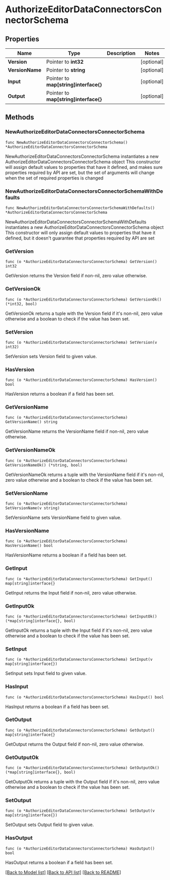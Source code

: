 # AuthorizeEditorDataConnectorsConnectorSchema

## Properties

Name | Type | Description | Notes
------------ | ------------- | ------------- | -------------
**Version** | Pointer to **int32** |  | [optional] 
**VersionName** | Pointer to **string** |  | [optional] 
**Input** | Pointer to **map[string]interface{}** |  | [optional] 
**Output** | Pointer to **map[string]interface{}** |  | [optional] 

## Methods

### NewAuthorizeEditorDataConnectorsConnectorSchema

`func NewAuthorizeEditorDataConnectorsConnectorSchema() *AuthorizeEditorDataConnectorsConnectorSchema`

NewAuthorizeEditorDataConnectorsConnectorSchema instantiates a new AuthorizeEditorDataConnectorsConnectorSchema object
This constructor will assign default values to properties that have it defined,
and makes sure properties required by API are set, but the set of arguments
will change when the set of required properties is changed

### NewAuthorizeEditorDataConnectorsConnectorSchemaWithDefaults

`func NewAuthorizeEditorDataConnectorsConnectorSchemaWithDefaults() *AuthorizeEditorDataConnectorsConnectorSchema`

NewAuthorizeEditorDataConnectorsConnectorSchemaWithDefaults instantiates a new AuthorizeEditorDataConnectorsConnectorSchema object
This constructor will only assign default values to properties that have it defined,
but it doesn't guarantee that properties required by API are set

### GetVersion

`func (o *AuthorizeEditorDataConnectorsConnectorSchema) GetVersion() int32`

GetVersion returns the Version field if non-nil, zero value otherwise.

### GetVersionOk

`func (o *AuthorizeEditorDataConnectorsConnectorSchema) GetVersionOk() (*int32, bool)`

GetVersionOk returns a tuple with the Version field if it's non-nil, zero value otherwise
and a boolean to check if the value has been set.

### SetVersion

`func (o *AuthorizeEditorDataConnectorsConnectorSchema) SetVersion(v int32)`

SetVersion sets Version field to given value.

### HasVersion

`func (o *AuthorizeEditorDataConnectorsConnectorSchema) HasVersion() bool`

HasVersion returns a boolean if a field has been set.

### GetVersionName

`func (o *AuthorizeEditorDataConnectorsConnectorSchema) GetVersionName() string`

GetVersionName returns the VersionName field if non-nil, zero value otherwise.

### GetVersionNameOk

`func (o *AuthorizeEditorDataConnectorsConnectorSchema) GetVersionNameOk() (*string, bool)`

GetVersionNameOk returns a tuple with the VersionName field if it's non-nil, zero value otherwise
and a boolean to check if the value has been set.

### SetVersionName

`func (o *AuthorizeEditorDataConnectorsConnectorSchema) SetVersionName(v string)`

SetVersionName sets VersionName field to given value.

### HasVersionName

`func (o *AuthorizeEditorDataConnectorsConnectorSchema) HasVersionName() bool`

HasVersionName returns a boolean if a field has been set.

### GetInput

`func (o *AuthorizeEditorDataConnectorsConnectorSchema) GetInput() map[string]interface{}`

GetInput returns the Input field if non-nil, zero value otherwise.

### GetInputOk

`func (o *AuthorizeEditorDataConnectorsConnectorSchema) GetInputOk() (*map[string]interface{}, bool)`

GetInputOk returns a tuple with the Input field if it's non-nil, zero value otherwise
and a boolean to check if the value has been set.

### SetInput

`func (o *AuthorizeEditorDataConnectorsConnectorSchema) SetInput(v map[string]interface{})`

SetInput sets Input field to given value.

### HasInput

`func (o *AuthorizeEditorDataConnectorsConnectorSchema) HasInput() bool`

HasInput returns a boolean if a field has been set.

### GetOutput

`func (o *AuthorizeEditorDataConnectorsConnectorSchema) GetOutput() map[string]interface{}`

GetOutput returns the Output field if non-nil, zero value otherwise.

### GetOutputOk

`func (o *AuthorizeEditorDataConnectorsConnectorSchema) GetOutputOk() (*map[string]interface{}, bool)`

GetOutputOk returns a tuple with the Output field if it's non-nil, zero value otherwise
and a boolean to check if the value has been set.

### SetOutput

`func (o *AuthorizeEditorDataConnectorsConnectorSchema) SetOutput(v map[string]interface{})`

SetOutput sets Output field to given value.

### HasOutput

`func (o *AuthorizeEditorDataConnectorsConnectorSchema) HasOutput() bool`

HasOutput returns a boolean if a field has been set.


[[Back to Model list]](../README.md#documentation-for-models) [[Back to API list]](../README.md#documentation-for-api-endpoints) [[Back to README]](../README.md)


